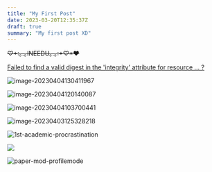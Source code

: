 ```yaml
---
title: "My First Post"
date: 2023-03-20T12:35:37Z
draft: true
summary: "My first post XD"
---
```


~~♡+:｡.｡INEEDU｡.｡:+♡*♥~~

[Failed to find a valid digest in the 'integrity' attribute for resource ... ?](https://github.com/adityatelange/hugo-PaperMod/wiki/FAQs#failed-to-find-a-valid-digest-in-the-integrity-attribute-for-resource--)

![image-20230404130411967](https://img.foopi.top/blog/image-20230404130411967.avif)

![image-20230404120140087](https://img.foopi.top/blog/image-20230404120140087.avif)

![image-20230404103700441](https://img.foopi.top/blog/image-20230404103700441.avif)

![image-20230403125328218](https://img.foopi.top/blog/image-20230403125328218.avif)

![1st-academic-procrastination](https://img.foopi.top/blog/1st-academic-procrastination.avif)

![](https://img.foopi.top/blog/image-20230328142308407.avif)

![paper-mod-profilemode](https://img.foopi.top/blog/paper-mod-profilemode.avif)
